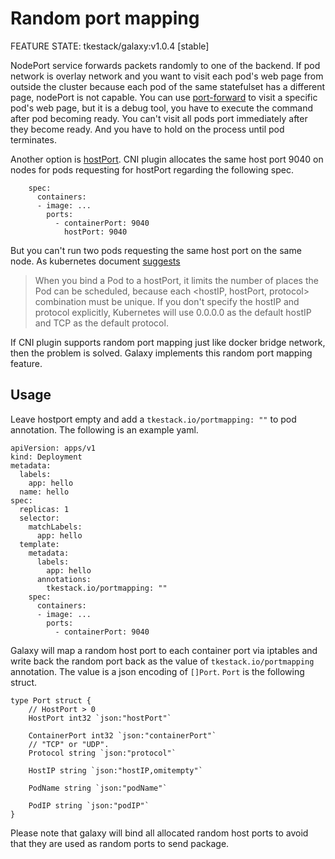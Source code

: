 # Random port mapping

FEATURE STATE: tkestack/galaxy:v1.0.4 [stable]

NodePort service forwards packets randomly to one of the backend. If pod network is overlay network and you want to
visit each pod's web page from outside the cluster because each pod of the same statefulset has a different page, nodePort
is not capable. You can use [port-forward](https://kubernetes.io/docs/tasks/access-application-cluster/port-forward-access-application-cluster/)
to visit a specific pod's web page, but it is a debug tool, you have to execute the command after pod becoming ready. You
can't visit all pods port immediately after they become ready. And you have to hold on the process until pod terminates.

Another option is [hostPort](https://kubernetes.io/docs/concepts/extend-kubernetes/compute-storage-net/network-plugins/#support-hostport).
CNI plugin allocates the same host port 9040 on nodes for pods requesting for hostPort regarding the following spec.

```
    spec:
      containers:
      - image: ...
        ports:
          - containerPort: 9040
            hostPort: 9040
```

But you can't run two pods requesting the same host port on the same node. As kubernetes document [suggests](https://kubernetes.io/docs/concepts/configuration/overview/)

> When you bind a Pod to a hostPort, it limits the number of places the Pod can be scheduled, because each <hostIP,
> hostPort, protocol> combination must be unique. If you don't specify the hostIP and protocol explicitly, Kubernetes
> will use 0.0.0.0 as the default hostIP and TCP as the default protocol.

If CNI plugin supports random port mapping just like docker bridge network, then the problem is solved. Galaxy implements
this random port mapping feature.

## Usage

Leave hostport empty and add a `tkestack.io/portmapping: ""` to pod annotation. The following is an example yaml.

```
apiVersion: apps/v1
kind: Deployment
metadata:
  labels:
    app: hello
  name: hello
spec:
  replicas: 1
  selector:
    matchLabels:
      app: hello
  template:
    metadata:
      labels:
        app: hello
      annotations:
        tkestack.io/portmapping: ""
    spec:
      containers:
      - image: ...
        ports:
          - containerPort: 9040
```

Galaxy will map a random host port to each container port via iptables and write back the random port back as the value 
of `tkestack.io/portmapping` annotation. The value is a json encoding of `[]Port`. `Port` is the following struct.

```
type Port struct {
    // HostPort > 0
    HostPort int32 `json:"hostPort"`

    ContainerPort int32 `json:"containerPort"`
    // "TCP" or "UDP".
    Protocol string `json:"protocol"`

    HostIP string `json:"hostIP,omitempty"`
 
    PodName string `json:"podName"`
 
    PodIP string `json:"podIP"`
}
```

Please note that galaxy will bind all allocated random host ports to avoid that they are used as random ports to send package.
